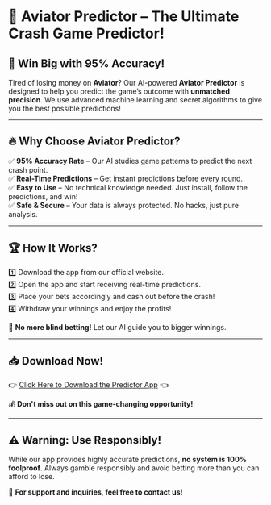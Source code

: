 # 🚀 **Aviator Predictor – The Ultimate Crash Game Predictor!**  

## 🎯 **Win Big with 95% Accuracy!**  
Tired of losing money on **Aviator**? Our AI-powered **Aviator Predictor** is designed to help you predict the game’s outcome with **unmatched precision**. We use advanced machine learning and secret algorithms to give you the best possible predictions!  

---

## 🔥 **Why Choose Aviator Predictor?**  
✅ **95% Accuracy Rate** – Our AI studies game patterns to predict the next crash point.  
✅ **Real-Time Predictions** – Get instant predictions before every round.  
✅ **Easy to Use** – No technical knowledge needed. Just install, follow the predictions, and win!  
✅ **Safe & Secure** – Your data is always protected. No hacks, just pure analysis.  

---

## 🏆 **How It Works?**  
1️⃣ Download the app from our official website.  
2️⃣ Open the app and start receiving real-time predictions.  
3️⃣ Place your bets accordingly and cash out before the crash!  
4️⃣ Withdraw your winnings and enjoy the profits!  

🚀 **No more blind betting!** Let our AI guide you to bigger winnings.  

---

## 📥 **Download Now!**  
👉 [Click Here to Download the Predictor App](https://t.me/AviatorProHackApp) 👈  

💰 **Don't miss out on this game-changing opportunity!**  

---

## ⚠️ **Warning: Use Responsibly!**  
While our app provides highly accurate predictions, **no system is 100% foolproof**. Always gamble responsibly and avoid betting more than you can afford to lose.  

📢 **For support and inquiries, feel free to contact us!**  
